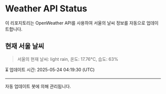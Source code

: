 
# Weather API Status

이 리포지토리는 OpenWeather API를 사용하여 서울의 날씨 정보를 자동으로 업데이트합니다.

## 현재 서울 날씨
> 서울의 현재 날씨: light rain, 온도: 17.76°C, 습도: 63%

⏳ 업데이트 시간: 2025-05-24 04:19:30 (UTC)

---
자동 업데이트 봇에 의해 관리됩니다.
